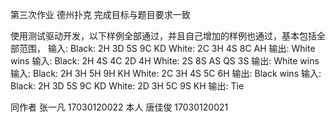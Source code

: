 第三次作业 德州扑克
完成目标与题目要求一致

使用测试驱动开发，以下样例全部通过，并且自己增加的样例也通过，基本包括全部范围，
输入: Black: 2H 3D 5S 9C KD White: 2C 3H 4S 8C AH 输出: White wins
输入: Black: 2H 4S 4C 2D 4H White: 2S 8S AS QS 3S 输出: White wins
输入: Black: 2H 3H 5H 9H KH White: 2C 3H 4S 5C 6H 输出: Black wins
输入: Black: 2H 3D 5S 9C KD White: 2D 3H 5C 9S KH 输出: Tie

同作者 张一凡 17030120022
本人 唐佳俊 17030120021